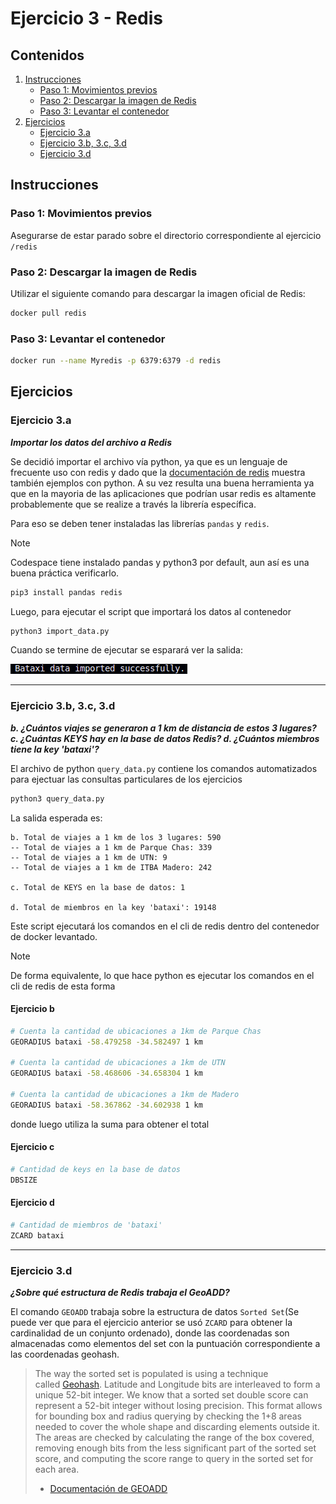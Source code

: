 # Ejercicio 3 - Redis

## Contenidos

1. [Instrucciones](#instrucciones)
    - [Paso 1: Movimientos previos](#paso-1-movimientos-previos)
    - [Paso 2: Descargar la imagen de Redis](#paso-2-descargar-la-imagen-de-redis)
    - [Paso 3: Levantar el contenedor](#paso-3-levantar-el-contenedor)
2. [Ejercicios](#ejercicios)
    - [Ejercicio 3.a](#ejercicio-3a)
    - [Ejercicio 3.b, 3.c, 3.d](#ejercicio-3b-3c-3d)
    - [Ejercicio 3.d](#ejercicio-3d)


## Instrucciones
### Paso 1: Movimientos previos

Asegurarse de estar parado sobre el directorio correspondiente al ejercicio `/redis`

### Paso 2: Descargar la imagen de Redis
Utilizar el siguiente comando para descargar la imagen oficial de Redis:
```bash
docker pull redis
```

### Paso 3: Levantar el contenedor
```bash
docker run --name Myredis -p 6379:6379 -d redis
```
## Ejercicios
### Ejercicio 3.a
***Importar los datos del archivo a Redis***

Se decidió importar el archivo vía python, ya que es un lenguaje de frecuente uso con redis y dado que la [documentación de redis](https://redis.io/docs/latest/develop/data-types/geospatial/) muestra también ejemplos con python. A su vez resulta una buena herramienta ya que en la mayoria de las aplicaciones que podrían usar redis es altamente probablemente que se realize a través la librería específica.

Para eso se deben tener instaladas las librerías `pandas` y `redis`. 

> [!Note]
> Codespace tiene instalado pandas y python3 por default, aun así es una buena práctica verificarlo.

```sh
pip3 install pandas redis
```

Luego, para ejecutar el script que importará los datos al contenedor

```sh
python3 import_data.py
```

Cuando se termine de ejecutar se esparará ver la salida:

![](resources/ej3a.png)


***
### Ejercicio 3.b, 3.c, 3.d

***b. ¿Cuántos viajes se generaron a 1 km de distancia de estos 3 lugares?
c. ¿Cuántas KEYS hay en la base de datos Redis?
d. ¿Cuántos miembros tiene la key 'bataxi'?***

El archivo de python `query_data.py` contiene los comandos automatizados para ejectuar las consultas particulares de los ejercicios
```sh
python3 query_data.py
```
La salida esperada es:

```
b. Total de viajes a 1 km de los 3 lugares: 590
-- Total de viajes a 1 km de Parque Chas: 339
-- Total de viajes a 1 km de UTN: 9
-- Total de viajes a 1 km de ITBA Madero: 242

c. Total de KEYS en la base de datos: 1

d. Total de miembros en la key 'bataxi': 19148
```

Este script ejecutará los comandos en el cli de redis dentro del contenedor de docker levantado.

> [!Note]
> De forma equivalente, lo que hace python es ejecutar los comandos en el cli de redis de esta forma
>
> #### Ejercicio b
> ```sh
> # Cuenta la cantidad de ubicaciones a 1km de Parque Chas
> GEORADIUS bataxi -58.479258 -34.582497 1 km
> 
> # Cuenta la cantidad de ubicaciones a 1km de UTN
> GEORADIUS bataxi -58.468606 -34.658304 1 km
> 
> # Cuenta la cantidad de ubicaciones a 1km de Madero
> GEORADIUS bataxi -58.367862 -34.602938 1 km
> ```
> donde luego utiliza la suma para obtener el total
>
> #### Ejercicio c
> ```sh
> # Cantidad de keys en la base de datos
> DBSIZE
> ```
>
> #### Ejercicio d
> ```sh
> # Cantidad de miembros de 'bataxi'
> ZCARD bataxi
> ```


***
### Ejercicio 3.d
***¿Sobre qué estructura de Redis trabaja el GeoADD?***

El comando `GEOADD` trabaja sobre la estructura de datos `Sorted Set`(Se puede ver que para el ejercicio anterior se usó `ZCARD` para obtener la cardinalidad de un conjunto ordenado), donde las coordenadas son almacenadas como elementos del set con la puntuación correspondiente a las coordenadas geohash.


> The way the sorted set is populated is using a technique called [Geohash](https://en.wikipedia.org/wiki/Geohash). Latitude and Longitude bits are interleaved to form a unique 52-bit integer. We know that a sorted set double score can represent a 52-bit integer without losing precision.
> This format allows for bounding box and radius querying by checking the 1+8 areas needed to cover the whole shape and discarding elements outside it. The areas are checked by calculating the range of the box covered, removing enough bits from the less significant part of the sorted set score, and computing the score range to query in the sorted set for each area.
> 
> - [Documentación de GEOADD](https://redis.io/docs/latest/commands/geoadd/)
